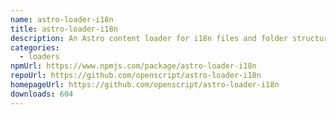 ```yaml
---
name: astro-loader-i18n
title: astro-loader-i18n
description: An Astro content loader for i18n files and folder structures.
categories:
  - loaders
npmUrl: https://www.npmjs.com/package/astro-loader-i18n
repoUrl: https://github.com/openscript/astro-loader-i18n
homepageUrl: https://github.com/openscript/astro-loader-i18n
downloads: 604
---
```


